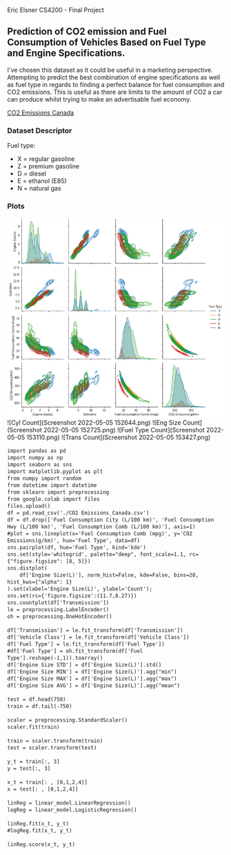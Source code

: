 Eric Elsner
CS4200 - Final Project

## Prediction of CO2 emission and Fuel Consumption of Vehicles Based on Fuel Type and Engine Specifications.
I've chosen this dataset as it could be useful in a marketing perspective.  Attempting to predict the best combination of engine specifications as well as fuel type in regards to finding a perfect balance for fuel consumption and CO2 emissions. This is useful as there are limits to the amount of CO2 a car can produce whilst trying to make an advertisable fuel economy.

[CO2 Emissions Canada](https://www.kaggle.com/datasets/debajyotipodder/co2-emission-by-vehicles?resource=download)

### Dataset Descriptor
Fuel type:
- X = regular gasoline
- Z = premium gasoline
- D = diesel
- E = ethanol (E85)
- N = natural gas

### Plots
![Dataset Pairplots](graphs.png)
![Cyl Count](Screenshot 2022-05-05 152644.png)
![Eng Size Count](Screenshot 2022-05-05 152725.png)
![Fuel Type Count](Screenshot 2022-05-05 153110.png)
![Trans Count](Screenshot 2022-05-05 153427.png)


```
import pandas as pd
import numpy as np
import seaborn as sns
import matplotlib.pyplot as plt
from numpy import random
from datetime import datetime
from sklearn import preprocessing
from google.colab import files
files.upload()
df = pd.read_csv('./CO2 Emissions_Canada.csv')
df = df.drop(['Fuel Consumption City (L/100 km)', 'Fuel Consumption Hwy (L/100 km)', 'Fuel Consumption Comb (L/100 km)'], axis=1)
#plot = sns.lineplot(x='Fuel Consumption Comb (mpg)', y='CO2 Emissions(g/km)', hue='Fuel Type', data=df)
sns.pairplot(df, hue='Fuel Type', kind='kde')
sns.set(style='whitegrid', palette="deep", font_scale=1.1, rc={"figure.figsize": [8, 5]})
sns.distplot(
    df['Engine Size(L)'], norm_hist=False, kde=False, bins=20, hist_kws={"alpha": 1}
).set(xlabel='Engine Size(L)', ylabel='Count');
sns.set(rc={'figure.figsize':(11.7,8.27)})
sns.countplot(df['Transmission'])
le = preprocessing.LabelEncoder()
oh = preprocessing.OneHotEncoder()

df['Transmission'] = le.fit_transform(df['Transmission'])
df['Vehicle Class'] = le.fit_transform(df['Vehicle Class'])
df['Fuel Type'] = le.fit_transform(df['Fuel Type'])
#df['Fuel Type'] = oh.fit_transform(df['Fuel Type'].reshape(-1,1)).toarray()
df['Engine Size STD'] = df['Engine Size(L)'].std()
df['Engine Size MIN'] = df['Engine Size(L)'].agg("min")
df['Engine Size MAX'] = df['Engine Size(L)'].agg("max")
df['Engine Size AVG'] = df['Engine Size(L)'].agg("mean")

test = df.head(750)
train = df.tail(-750)

scaler = preprocessing.StandardScaler()
scaler.fit(train)

train = scaler.transform(train)
test = scaler.transform(test)

y_t = train[:, 3]
y = test[:, 3]

x_t = train[: , [0,1,2,4]]
x = test[: , [0,1,2,4]]

linReg = linear_model.LinearRegression()
logReg = linear_model.LogisticRegression()

linReg.fit(x_t, y_t)
#logReg.fit(x_t, y_t) 

linReg.score(x_t, y_t)

```
